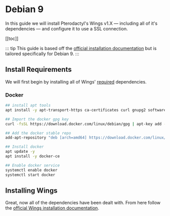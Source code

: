 # Debian 9
In this guide we will install Pterodactyl's Wings v1.X — including all of it's dependencies — and configure it to use a SSL connection.

[[toc]]

::: tip
This guide is based off the [official installation documentation](/wings/1.0/installing.md) but is tailored specifically for Debian 9.
:::

## Install Requirements
We will first begin by installing all of Wings' [required](/wings/1.0/installing.md#dependencies) dependencies.

### Docker

```bash
## install apt tools
apt install -y apt-transport-https ca-certificates curl gnupg2 software-properties-common

## Import the docker gpg key
curl -fsSL https://download.docker.com/linux/debian/gpg | apt-key add -

## Add the docker stable repo
add-apt-repository "deb [arch=amd64] https://download.docker.com/linux/debian $(lsb_release -cs) stable"

## Install docker
apt update -y
apt install -y docker-ce

## Enable docker service
systemctl enable docker
systemctl start docker
```

## Installing Wings
Great, now all of the dependencies have been dealt with. From here follow the [official Wings installation documentation](/wings/1.0/installing.md#installing-wings-2).
